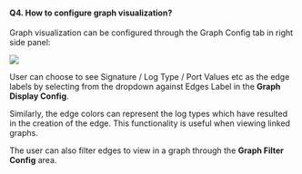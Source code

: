 #### **Q4. How to configure graph visualization?**

Graph visualization can be configured through the Graph Config tab in right side panel: 

![](./assets/data/siem-graph/siem-q4_1.png)

User can choose to see Signature / Log Type / Port Values etc as the edge labels by selecting from the dropdown against Edges Label in the **Graph Display Config**.

Similarly, the edge colors can represent the log types which have resulted in the creation of the edge. This functionality is useful when viewing linked graphs. 

The user can also filter edges to view in a graph through the **Graph Filter Config** area. 

